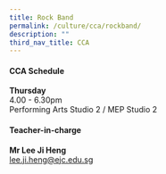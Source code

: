 ```yaml
---
title: Rock Band
permalink: /culture/cca/rockband/
description: ""
third_nav_title: CCA
---
```

#### **CCA Schedule**

**Thursday**  
4.00 - 6.30pm  
Performing Arts Studio 2 / MEP Studio 2


#### **Teacher-in-charge**

**Mr Lee Ji Heng**  
[lee.ji.heng@ejc.edu.sg](mailto:lee.ji.heng@ejc.edu.sg)